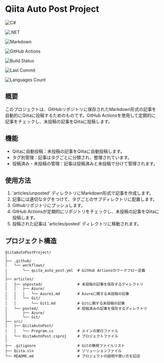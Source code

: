 # Qiita Auto Post Project

![C#](https://img.shields.io/badge/-C%23-239120?style=flat-square&logo=c-sharp&logoColor=white)

![.NET](https://img.shields.io/badge/-.NET-512BD4?style=flat-square&logo=dot-net&logoColor=white)

![Markdown](https://img.shields.io/badge/-Markdown-000000?style=flat-square&logo=markdown&logoColor=white)

![GitHub Actions](https://img.shields.io/badge/-GitHub%20Actions-2088FF?style=flat-square&logo=github-actions&logoColor=white)

![Build Status](https://github.com/yazaki-hidekuni/Qiita/workflows/Qiita_Auto_Post/badge.svg)

![Last Commit](https://img.shields.io/github/last-commit/yazaki-hidekuni/Qiita)

![Languages Count](https://img.shields.io/github/languages/count/yazaki-hidekuni/Qiita)


## 概要
このプロジェクトは、GitHubリポジトリに保存されたMarkdown形式の記事を自動的にQiitaに投稿するためのものです。GitHub Actionsを使用して定期的に記事をチェックし、未投稿の記事をQiitaに投稿します。

## 機能

- Qiitaに自動投稿：未投稿の記事をQiitaに自動投稿します。
- タグ別管理：記事はタグごとに分類され、整理されています。
- 投稿済み・未投稿の管理：記事は投稿済みと未投稿で分けて管理されます。

## 使用方法
1. 'articles/unposted' ディレクトリにMarkdown形式で記事を作成します。
2. 記事には適切なタグをつけて、タグごとのサブディレクトリに配置します。
3. Githubリポジトリにプッシュします。
4. GitHub Actionsが定期的にリポジトリをチェックし、未投稿の記事をQiitaに投稿します。
5. 投稿された記事は 'articles/posted' ディレクトリに移動されます。

## プロジェクト構造

```
QiitaAutoPostProject/
│
├── .github/
│   └── workflows/
│       └── qiita_auto_post.yml  # GitHub Actionsのワークフロー定義
│
├── articles/
│   ├── unposted/                # 未投稿の記事を保存するディレクトリ
│   │   ├── Azure/
│   │   │   └── Azure1.md        # Azureに関する未投稿の記事
│   │   └── Git/
│   │       └── Git1.md          # Gitに関する未投稿の記事
│   └── posted/                  # 投稿済みの記事を保存するディレクトリ
│       ├── Azure/
│       └── Git/
├── src/
│   ├── QiitaAutoPost/
│   │   └── Program.cs           # メインの実行ファイル
│   └── QiitaAutoPost.csproj     # プロジェクトファイル
│
├── .gitignore                   # Gitの無視ファイルリスト
├── Qiita.sln                    # ソリューションファイル
└── README.md                    # プロジェクトの説明や使い方を記述
```
